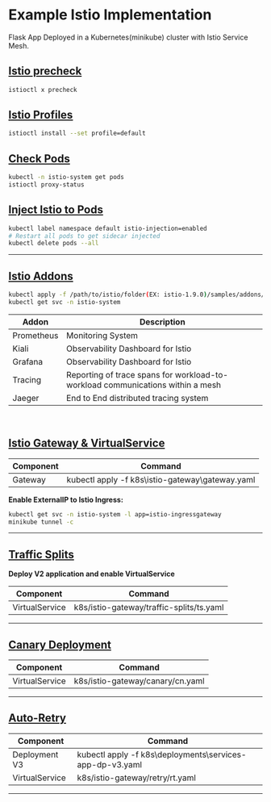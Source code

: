 # Example Istio Implementation

Flask App Deployed in a Kubernetes(minikube) cluster with Istio Service Mesh.

## <u>Istio precheck</u>

```bash
istioctl x precheck
```

## <u>[Istio Profiles](https://istio.io/latest/docs/setup/additional-setup/config-profiles/)</u>

```bash
istioctl install --set profile=default
```

## <u>Check Pods</u>

```bash
kubectl -n istio-system get pods
istioctl proxy-status
```

## <u>Inject Istio to Pods</u>

```bash
kubectl label namespace default istio-injection=enabled
# Restart all pods to get sidecar injected
kubectl delete pods --all
```

---

## <u>Istio Addons</u>

```bash
kubectl apply -f /path/to/istio/folder(EX: istio-1.9.0)/samples/addons/
kubectl get svc -n istio-system
```

Addon  | Description
------------ | -------------
Prometheus | Monitoring System
Kiali |  Observability Dashboard for Istio
Grafana | Observability Dashboard for Istio
Tracing | Reporting of trace spans for workload-to-workload communications within a mesh
Jaeger | End to End distributed tracing system

</br>

## <u>Istio Gateway & VirtualService</u>

Component | Command
------------ | -------------
Gateway | kubectl apply -f k8s\istio-gateway\gateway.yaml

**Enable ExternalIP to Istio Ingress:**

```bash
kubectl get svc -n istio-system -l app=istio-ingressgateway
minikube tunnel -c
```

---

## <u>Traffic Splits</u>

**Deploy V2 application and enable VirtualService**

Component | Command
------------ | -------------
VirtualService | k8s/istio-gateway/traffic-splits/ts.yaml

---

## <u>Canary Deployment</u>

Component | Command
------------ | -------------
VirtualService | k8s/istio-gateway/canary/cn.yaml

---

## <u>Auto-Retry</u>

Component | Command
------------ | -------------
Deployment V3 | kubectl apply -f k8s\deployments\services-app-dp-v3.yaml
VirtualService | k8s/istio-gateway/retry/rt.yaml

---
